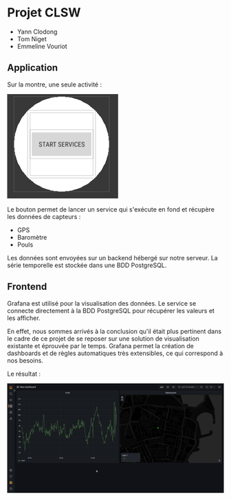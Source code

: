 # Projet CLSW

- Yann Clodong
- Tom Niget
- Emmeline Vouriot

## Application

Sur la montre, une seule activité :

![img.png](img.png)

Le bouton permet de lancer un service qui s'exécute en fond et récupère les données de capteurs :
- GPS
- Baromètre
- Pouls

Les données sont envoyées sur un backend hébergé sur notre serveur. La série temporelle est stockée
dans une BDD PostgreSQL.

## Frontend

Grafana est utilisé pour la visualisation des données. Le service se connecte directement à la BDD
PostgreSQL pour récupérer les valeurs et les afficher.

En effet, nous sommes arrivés à la conclusion qu'il était plus pertinent dans le cadre de ce projet
de se reposer sur une solution de visualisation existante et éprouvée par le temps. Grafana permet
la création de dashboards et de règles automatiques très extensibles, ce qui correspond à nos besoins.

Le résultat :

![img_2.png](img_2.png)